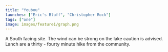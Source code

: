 ```yaml
---
title: "Youbou"
launches: ["Eric's Bluff", "Christopher Rock"]
tags: ["one"]
image: images/feature1/graph.png
---
```


A South facing site.  The wind can be strong on the lake caution is advised.   Lanch are a thirty - fourty minute hike from the community.